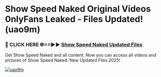 # Show Speed Naked Original Videos 0nlyFans Leaked - Files Updated! (uao9m)

<h3>🔴 CLICK HERE 🌐==►► <a href="https://tinyurl.com/up5wt9bj" rel="nofollow">Show Speed Naked Updated Files</a></h3>

Get Show Speed Naked and all content. Now you can access all videos and pictures of Show Speed Naked. New Updated Files 2025!

[![uao9m](https://i.imgur.com/ABiUzMV.gif)](https://tinyurl.com/up5wt9bj)
